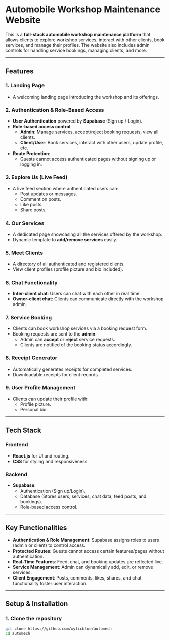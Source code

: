 # Automobile Workshop Maintenance Website

This is a **full-stack automobile workshop maintenance platform** that allows clients to explore workshop services, interact with other clients, book services, and manage their profiles. The website also includes admin controls for handling service bookings, managing clients, and more.  

---

## Features

### **1. Landing Page**
- A welcoming landing page introducing the workshop and its offerings.

### **2. Authentication & Role-Based Access**
- **User Authentication** powered by **Supabase** (Sign up / Login).  
- **Role-based access control**:
  - **Admin**: Manage services, accept/reject booking requests, view all clients.
  - **Client/User**: Book services, interact with other users, update profile, etc.
- **Route Protection**:
  - Guests cannot access authenticated pages without signing up or logging in.

### **3. Explore Us (Live Feed)**
- A live feed section where authenticated users can:
  - Post updates or messages.
  - Comment on posts.
  - Like posts.
  - Share posts.

### **4. Our Services**
- A dedicated page showcasing all the services offered by the workshop.
- Dynamic template to **add/remove services** easily.

### **5. Meet Clients**
- A directory of all authenticated and registered clients.
- View client profiles (profile picture and bio included).

### **6. Chat Functionality**
- **Inter-client chat**: Users can chat with each other in real time.
- **Owner-client chat**: Clients can communicate directly with the workshop admin.

### **7. Service Booking**
- Clients can book workshop services via a booking request form.
- Booking requests are sent to the **admin**:
  - Admin can **accept** or **reject** service requests.
  - Clients are notified of the booking status accordingly.

### **8. Receipt Generator**
- Automatically generates receipts for completed services.
- Downloadable receipts for client records.

### **9. User Profile Management**
- Clients can update their profile with:
  - Profile picture.
  - Personal bio.

---

## Tech Stack

### **Frontend**
- **React.js** for UI and routing.
- **CSS** for styling and responsiveness.

### **Backend**
- **Supabase**:
  - Authentication (Sign up/Login).
  - Database (Stores users, services, chat data, feed posts, and bookings).
  - Role-based access control.

---

## Key Functionalities

- **Authentication & Role Management**: Supabase assigns roles to users (admin or client) to control access.  
- **Protected Routes**: Guests cannot access certain features/pages without authentication.  
- **Real-Time Features**: Feed, chat, and booking updates are reflected live.  
- **Service Management**: Admin can dynamically add, edit, or remove services.  
- **Client Engagement**: Posts, comments, likes, shares, and chat functionality foster user interaction.

---

## Setup & Installation

### **1. Clone the repository**
```bash
git clone https://github.com/xylicblue/automech
cd automech
